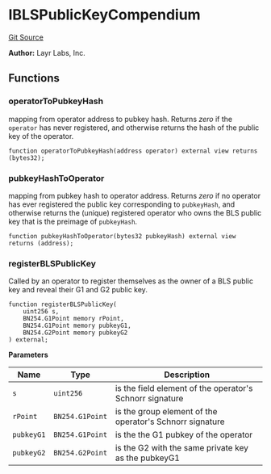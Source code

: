 # IBLSPublicKeyCompendium
[Git Source](https://github.com/Sabnock01/eigenlayer-contracts/blob/fa80db0202cf74fb2bae3ffc6aa6db988074a698/src/contracts/interfaces/IBLSPublicKeyCompendium.sol)

**Author:**
Layr Labs, Inc.


## Functions
### operatorToPubkeyHash

mapping from operator address to pubkey hash.
Returns *zero* if the `operator` has never registered, and otherwise returns the hash of the public key of the operator.


```solidity
function operatorToPubkeyHash(address operator) external view returns (bytes32);
```

### pubkeyHashToOperator

mapping from pubkey hash to operator address.
Returns *zero* if no operator has ever registered the public key corresponding to `pubkeyHash`,
and otherwise returns the (unique) registered operator who owns the BLS public key that is the preimage of `pubkeyHash`.


```solidity
function pubkeyHashToOperator(bytes32 pubkeyHash) external view returns (address);
```

### registerBLSPublicKey

Called by an operator to register themselves as the owner of a BLS public key and reveal their G1 and G2 public key.


```solidity
function registerBLSPublicKey(
    uint256 s,
    BN254.G1Point memory rPoint,
    BN254.G1Point memory pubkeyG1,
    BN254.G2Point memory pubkeyG2
) external;
```
**Parameters**

|Name|Type|Description|
|----|----|-----------|
|`s`|`uint256`|is the field element of the operator's Schnorr signature|
|`rPoint`|`BN254.G1Point`|is the group element of the operator's Schnorr signature|
|`pubkeyG1`|`BN254.G1Point`|is the the G1 pubkey of the operator|
|`pubkeyG2`|`BN254.G2Point`|is the G2 with the same private key as the pubkeyG1|


